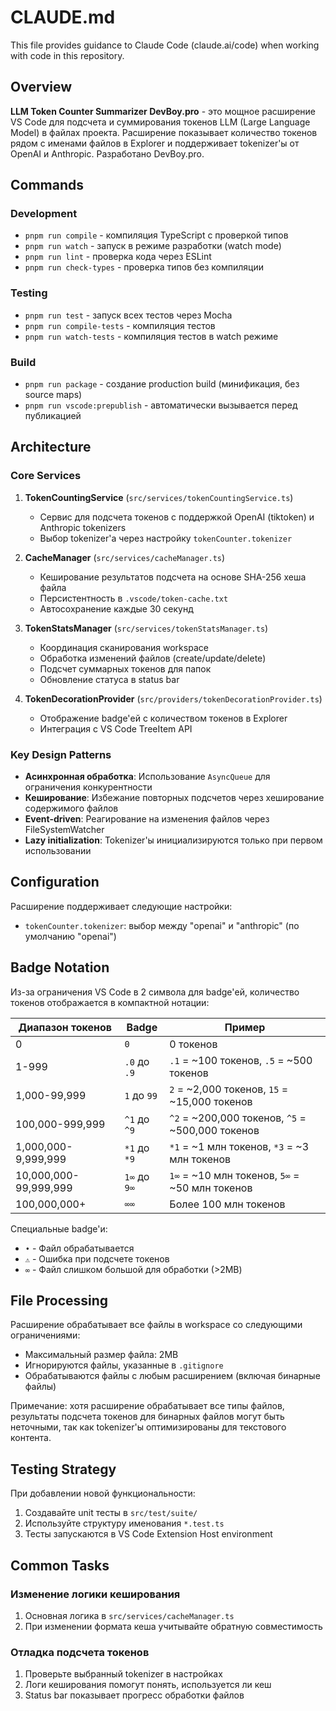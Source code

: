 # CLAUDE.md

This file provides guidance to Claude Code (claude.ai/code) when working with code in this repository.

## Overview

**LLM Token Counter Summarizer DevBoy.pro** - это мощное расширение VS Code для подсчета и суммирования токенов LLM (Large Language Model) в файлах проекта. Расширение показывает количество токенов рядом с именами файлов в Explorer и поддерживает tokenizer'ы от OpenAI и Anthropic. Разработано DevBoy.pro.

## Commands

### Development
- `pnpm run compile` - компиляция TypeScript с проверкой типов
- `pnpm run watch` - запуск в режиме разработки (watch mode)
- `pnpm run lint` - проверка кода через ESLint
- `pnpm run check-types` - проверка типов без компиляции

### Testing
- `pnpm run test` - запуск всех тестов через Mocha
- `pnpm run compile-tests` - компиляция тестов
- `pnpm run watch-tests` - компиляция тестов в watch режиме

### Build
- `pnpm run package` - создание production build (минификация, без source maps)
- `pnpm run vscode:prepublish` - автоматически вызывается перед публикацией

## Architecture

### Core Services

1. **TokenCountingService** (`src/services/tokenCountingService.ts`)
   - Сервис для подсчета токенов с поддержкой OpenAI (tiktoken) и Anthropic tokenizers
   - Выбор tokenizer'а через настройку `tokenCounter.tokenizer`

2. **CacheManager** (`src/services/cacheManager.ts`)
   - Кеширование результатов подсчета на основе SHA-256 хеша файла
   - Персистентность в `.vscode/token-cache.txt`
   - Автосохранение каждые 30 секунд

3. **TokenStatsManager** (`src/services/tokenStatsManager.ts`)
   - Координация сканирования workspace
   - Обработка изменений файлов (create/update/delete)
   - Подсчет суммарных токенов для папок
   - Обновление статуса в status bar

4. **TokenDecorationProvider** (`src/providers/tokenDecorationProvider.ts`)
   - Отображение badge'ей с количеством токенов в Explorer
   - Интеграция с VS Code TreeItem API

### Key Design Patterns

- **Асинхронная обработка**: Использование `AsyncQueue` для ограничения конкурентности
- **Кеширование**: Избежание повторных подсчетов через хеширование содержимого файлов
- **Event-driven**: Реагирование на изменения файлов через FileSystemWatcher
- **Lazy initialization**: Tokenizer'ы инициализируются только при первом использовании

## Configuration

Расширение поддерживает следующие настройки:
- `tokenCounter.tokenizer`: выбор между "openai" и "anthropic" (по умолчанию "openai")

## Badge Notation

Из-за ограничения VS Code в 2 символа для badge'ей, количество токенов отображается в компактной нотации:

| Диапазон токенов | Badge | Пример |
|------------------|-------|---------|
| 0 | `0` | 0 токенов |
| 1-999 | `.0` до `.9` | `.1` = ~100 токенов, `.5` = ~500 токенов |
| 1,000-99,999 | `1` до `99` | `2` = ~2,000 токенов, `15` = ~15,000 токенов |
| 100,000-999,999 | `^1` до `^9` | `^2` = ~200,000 токенов, `^5` = ~500,000 токенов |
| 1,000,000-9,999,999 | `*1` до `*9` | `*1` = ~1 млн токенов, `*3` = ~3 млн токенов |
| 10,000,000-99,999,999 | `1∞` до `9∞` | `1∞` = ~10 млн токенов, `5∞` = ~50 млн токенов |
| 100,000,000+ | `∞∞` | Более 100 млн токенов |

Специальные badge'и:

- `•` - Файл обрабатывается
- `⚠` - Ошибка при подсчете токенов
- `∞` - Файл слишком большой для обработки (>2MB)

## File Processing

Расширение обрабатывает все файлы в workspace со следующими ограничениями:
- Максимальный размер файла: 2MB
- Игнорируются файлы, указанные в `.gitignore`
- Обрабатываются файлы с любым расширением (включая бинарные файлы)

Примечание: хотя расширение обрабатывает все типы файлов, результаты подсчета токенов для бинарных файлов могут быть неточными, так как tokenizer'ы оптимизированы для текстового контента.

## Testing Strategy

При добавлении новой функциональности:
1. Создавайте unit тесты в `src/test/suite/`
2. Используйте структуру именования `*.test.ts`
3. Тесты запускаются в VS Code Extension Host environment

## Common Tasks

### Изменение логики кеширования
1. Основная логика в `src/services/cacheManager.ts`
2. При изменении формата кеша учитывайте обратную совместимость

### Отладка подсчета токенов
1. Проверьте выбранный tokenizer в настройках
2. Логи кеширования помогут понять, используется ли кеш
3. Status bar показывает прогресс обработки файлов